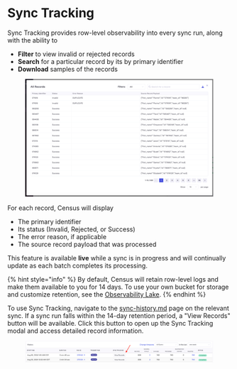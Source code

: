 # Sync Tracking

Sync Tracking provides row-level observability into every sync run, along with the ability to&#x20;

* **Filter** to view invalid or rejected records
* **Search** for a particular record by its by primary identifier
* **Download** samples of the records

<figure><img src="../../.gitbook/assets/image (1) (1).png" alt=""><figcaption></figcaption></figure>

For each record, Census will display

* The primary identifier
* Its status (Invalid, Rejected, or Success)
* The error reason, if applicable
* The source record payload that was processed

This feature is available **live** while a sync is in progress and will continually update as each batch completes its processing.

{% hint style="info" %}
By default, Census will retain row-level logs and make them available to you for 14 days. To use your own bucket for storage and customize retention, see the [Observability Lake](observability-lake.md).
{% endhint %}



To use Sync Tracking, navigate to the [sync-history.md](sync-history.md "mention") page on the relevant sync. If a sync run falls within the 14-day retention period, a "View Records" button will be available. Click this button to open up the Sync Tracking modal and access detailed record information.

<figure><img src="../../.gitbook/assets/image (2) (1).png" alt=""><figcaption></figcaption></figure>
